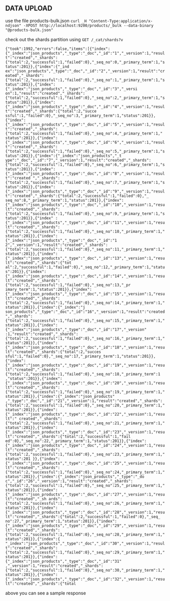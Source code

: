 ## DATA UPLOAD

use the file products-bulk.json
`curl _H "Content-Type:application/x-ndjson" -XPOST http://localhost:9200/products/_bulk --data-binary "@products-bulk.json"`

check out the shards partition using 
`GET /_cat/shards?v`

`{"took":1992,"errors":false,"items":[{"index":{"_index":"json_products","_type":"_doc","_id":"1","_version":1,"result":"created","_shards":{"total":2,"successful":1,"failed":0},"_seq_no":0,"_primary_term":1,"status":201}},{"index":{"_ind
ex":"json_products","_type":"_doc","_id":"2","_version":1,"result":"created","_shards":{"total":2,"successful":1,"failed":0},"_seq_no":1,"_primary_term":1,"status":201}},{"index":{"_index":"json_products","_type":"_doc","_id":"3","_versi
on":1,"result":"created","_shards":{"total":2,"successful":1,"failed":0},"_seq_no":2,"_primary_term":1,"status":201}},{"index":{"_index":"json_products","_type":"_doc","_id":"4","_version":1,"result":"created","_shards":{"total":2,"succe
ssful":1,"failed":0},"_seq_no":3,"_primary_term":1,"status":201}},{"index":{"_index":"json_products","_type":"_doc","_id":"5","_version":1,"result":"created","_shards":{"total":2,"successful":1,"failed":0},"_seq_no":4,"_primary_term":1,"
status":201}},{"index":{"_index":"json_products","_type":"_doc","_id":"6","_version":1,"result":"created","_shards":{"total":2,"successful":1,"failed":0},"_seq_no":5,"_primary_term":1,"status":201}},{"index":{"_index":"json_products","_t
ype":"_doc","_id":"7","_version":1,"result":"created","_shards":{"total":2,"successful":1,"failed":0},"_seq_no":6,"_primary_term":1,"status":201}},{"index":{"_index":"json_products","_type":"_doc","_id":"8","_version":1,"result":"created
","_shards":{"total":2,"successful":1,"failed":0},"_seq_no":7,"_primary_term":1,"status":201}},{"index":{"_index":"json_products","_type":"_doc","_id":"9","_version":1,"result":"created","_shards":{"total":2,"successful":1,"failed":0},"_
seq_no":8,"_primary_term":1,"status":201}},{"index":{"_index":"json_products","_type":"_doc","_id":"10","_version":1,"result":"created","_shards":{"total":2,"successful":1,"failed":0},"_seq_no":9,"_primary_term":1,"status":201}},{"index"
:{"_index":"json_products","_type":"_doc","_id":"11","_version":1,"result":"created","_shards":{"total":2,"successful":1,"failed":0},"_seq_no":10,"_primary_term":1,"status":201}},{"index":{"_index":"json_products","_type":"_doc","_id":"1
2","_version":1,"result":"created","_shards":{"total":2,"successful":1,"failed":0},"_seq_no":11,"_primary_term":1,"status":201}},{"index":{"_index":"json_products","_type":"_doc","_id":"13","_version":1,"result":"created","_shards":{"tot
al":2,"successful":1,"failed":0},"_seq_no":12,"_primary_term":1,"status":201}},{"index":{"_index":"json_products","_type":"_doc","_id":"14","_version":1,"result":"created","_shards":{"total":2,"successful":1,"failed":0},"_seq_no":13,"_pr
imary_term":1,"status":201}},{"index":{"_index":"json_products","_type":"_doc","_id":"15","_version":1,"result":"created","_shards":{"total":2,"successful":1,"failed":0},"_seq_no":14,"_primary_term":1,"status":201}},{"index":{"_index":"j
son_products","_type":"_doc","_id":"16","_version":1,"result":"created","_shards":{"total":2,"successful":1,"failed":0},"_seq_no":15,"_primary_term":1,"status":201}},{"index":{"_index":"json_products","_type":"_doc","_id":"17","_version"
:1,"result":"created","_shards":{"total":2,"successful":1,"failed":0},"_seq_no":16,"_primary_term":1,"status":201}},{"index":{"_index":"json_products","_type":"_doc","_id":"18","_version":1,"result":"created","_shards":{"total":2,"succes
sful":1,"failed":0},"_seq_no":17,"_primary_term":1,"status":201}},{"index":{"_index":"json_products","_type":"_doc","_id":"19","_version":1,"result":"created","_shards":{"total":2,"successful":1,"failed":0},"_seq_no":18,"_primary_term":1
,"status":201}},{"index":{"_index":"json_products","_type":"_doc","_id":"20","_version":1,"result":"created","_shards":{"total":2,"successful":1,"failed":0},"_seq_no":19,"_primary_term":1,"status":201}},{"index":{"_index":"json_products"
,"_type":"_doc","_id":"21","_version":1,"result":"created","_shards":{"total":2,"successful":1,"failed":0},"_seq_no":20,"_primary_term":1,"status":201}},{"index":{"_index":"json_products","_type":"_doc","_id":"22","_version":1,"result":"
created","_shards":{"total":2,"successful":1,"failed":0},"_seq_no":21,"_primary_term":1,"status":201}},{"index":{"_index":"json_products","_type":"_doc","_id":"23","_version":1,"result":"created","_shards":{"total":2,"successful":1,"fail
ed":0},"_seq_no":22,"_primary_term":1,"status":201}},{"index":{"_index":"json_products","_type":"_doc","_id":"24","_version":1,"result":"created","_shards":{"total":2,"successful":1,"failed":0},"_seq_no":23,"_primary_term":1,"status":201
}},{"index":{"_index":"json_products","_type":"_doc","_id":"25","_version":1,"result":"created","_shards":{"total":2,"successful":1,"failed":0},"_seq_no":24,"_primary_term":1,"status":201}},{"index":{"_index":"json_products","_type":"_do
c","_id":"26","_version":1,"result":"created","_shards":{"total":2,"successful":1,"failed":0},"_seq_no":25,"_primary_term":1,"status":201}},{"index":{"_index":"json_products","_type":"_doc","_id":"27","_version":1,"result":"created","_sh
ards":{"total":2,"successful":1,"failed":0},"_seq_no":26,"_primary_term":1,"status":201}},{"index":{"_index":"json_products","_type":"_doc","_id":"28","_version":1,"result":"created","_shards":{"total":2,"successful":1,"failed":0},"_seq_
no":27,"_primary_term":1,"status":201}},{"index":{"_index":"json_products","_type":"_doc","_id":"29","_version":1,"result":"created","_shards":{"total":2,"successful":1,"failed":0},"_seq_no":28,"_primary_term":1,"status":201}},{"index":{
"_index":"json_products","_type":"_doc","_id":"30","_version":1,"result":"created","_shards":{"total":2,"successful":1,"failed":0},"_seq_no":29,"_primary_term":1,"status":201}},{"index":{"_index":"json_products","_type":"_doc","_id":"31"
,"_version":1,"result":"created","_shards":{"total":2,"successful":1,"failed":0},"_seq_no":30,"_primary_term":1,"status":201}},{"index":{"_index":"json_products","_type":"_doc","_id":"32","_version":1,"result":"created","_shards":{"total` <br>

above you can see a sample response